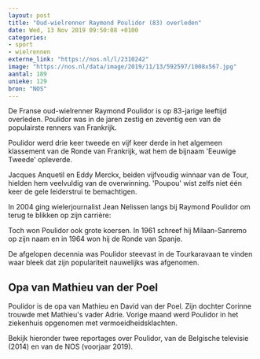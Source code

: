 ```yaml
---
layout: post
title: "Oud-wielrenner Raymond Poulidor (83) overleden"
date: Wed, 13 Nov 2019 09:50:08 +0100
categories: 
- sport 
- wielrennen 
externe_link: "https://nos.nl/l/2310242"
image: "https://nos.nl/data/image/2019/11/13/592597/1008x567.jpg"
aantal: 189
unieke: 129
bron: "NOS"
---
```


<p>De Franse oud-wielrenner Raymond Poulidor is op 83-jarige leeftijd overleden. Poulidor was in de jaren zestig en zeventig een van de populairste renners van Frankrijk.</p>
<p>Poulidor werd drie keer tweede en vijf keer derde in het algemeen klassement van de Ronde van Frankrijk, wat hem de bijnaam 'Eeuwige Tweede' opleverde.</p>
<p>Jacques Anquetil en Eddy Merckx, beiden vijfvoudig winnaar van de Tour, hielden hem veelvuldig van de overwinning. 'Poupou' wist zelfs niet één keer de gele leiderstrui te bemachtigen.</p>
<p>In 2004 ging wielerjournalist Jean Nelissen langs bij Raymond Poulidor om terug te blikken op zijn carrière:</p>
<p>Toch won Poulidor ook grote koersen. In 1961 schreef hij Milaan-Sanremo op zijn naam en in 1964 won hij de Ronde van Spanje.</p>
<p>De afgelopen decennia was Poulidor steevast in de Tourkaravaan te vinden waar bleek dat zijn populariteit nauwelijks was afgenomen.</p>
<h2>Opa van Mathieu van der Poel</h2>
<p>Poulidor is de opa van Mathieu en David van der Poel. Zijn dochter Corinne  trouwde met Mathieu's vader Adrie. Vorige maand werd Poulidor in het ziekenhuis opgenomen met vermoeidheidsklachten.</p>
<p>Bekijk hieronder twee reportages over Poulidor, van de Belgische televisie (2014) en van de NOS (voorjaar 2019).</p>
